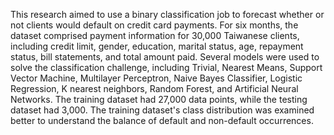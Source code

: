 This research aimed to use a binary classification job to forecast whether or not clients would default on credit card payments. For six months, the dataset comprised payment information for 30,000 Taiwanese clients, including credit limit, gender, education, marital status, age, repayment status, bill statements, and total amount paid.
Several models were used to solve the classification challenge, including Trivial, Nearest Means, Support Vector Machine, Multilayer Perceptron, Naive Bayes Classifier, Logistic Regression, K nearest neighbors, Random Forest, and Artificial Neural Networks. The training dataset had 27,000 data points, while the testing dataset had 3,000. The training dataset's class distribution was examined better to understand the balance of default and non-default occurrences.
